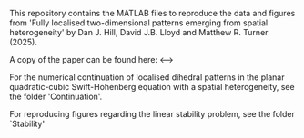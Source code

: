 This repository contains the MATLAB files to reproduce the data and figures from 'Fully localised two-dimensional patterns emerging from spatial heterogeneity' by Dan J. Hill, David J.B. Lloyd and Matthew R. Turner (2025).

A copy of the paper can be found here: <-->

For the numerical continuation of localised dihedral patterns in the planar quadratic-cubic Swift-Hohenberg equation with a spatial heterogeneity, see the folder 'Continuation'.

For reproducing figures regarding the linear stability problem, see the folder `Stability'
